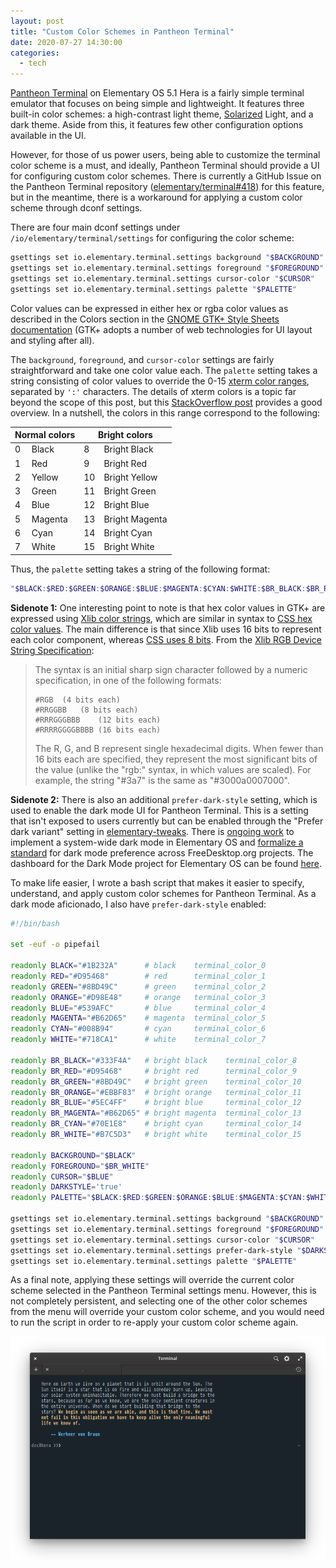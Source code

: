 ```yaml
---
layout: post
title: "Custom Color Schemes in Pantheon Terminal"
date: 2020-07-27 14:30:00
categories:
  - tech
---
```


[Pantheon Terminal][pantheon-terminal] on Elementary OS 5.1 Hera is a fairly
simple terminal emulator that focuses on being simple and lightweight. It
features three built-in color schemes: a high-contrast light theme,
[Solarized][solarized] Light, and a dark theme. Aside from this, it features
few other configuration options available in the UI.

[pantheon-terminal]: https://github.com/elementary/terminal
[solarized]: https://ethanschoonover.com/solarized/

However, for those of us power users, being able to customize the terminal
color scheme is a must, and ideally, Pantheon Terminal should provide a UI for
configuring custom color schemes. There is currently a GitHub Issue on the
Pantheon Terminal repository ([elementary/terminal#418][terminal-418]) for this
feature, but in the meantime, there is a workaround for applying a custom color
scheme through dconf settings.

[terminal-418]: https://github.com/elementary/terminal/issues/418

There are four main dconf settings under `/io/elementary/terminal/settings` for
configuring the color scheme:

```bash
gsettings set io.elementary.terminal.settings background "$BACKGROUND"
gsettings set io.elementary.terminal.settings foreground "$FOREGROUND"
gsettings set io.elementary.terminal.settings cursor-color "$CURSOR"
gsettings set io.elementary.terminal.settings palette "$PALETTE"
```

Color values can be expressed in either hex or rgba color values as described
in the Colors section in the [GNOME GTK+ Style Sheets documentation][gnome-css]
(GTK+ adopts a number of web technologies for UI layout and styling after all).

[gnome-css]: https://developer.gnome.org/gtk3/stable/chap-css-overview.html

The `background`, `foreground`, and `cursor-color` settings are fairly
straightforward and take one color value each. The `palette` setting takes
a string consisting of color values to override the 0-15 [xterm color
ranges][xterm-colors], separated by `':'` characters. The details of xterm
colors is a topic far beyond the scope of this post, but this [StackOverflow
post][stackoverflow-color-codes] provides a good overview. In a nutshell, the
colors in this range correspond to the following:

<table class="table">
  <thead>
    <tr>
      <th colspan="2">Normal colors</th>
      <th colspan="2">Bright colors</th>
    </tr>
  </thead>
  <tbody>
    <tr><td>0</td><td>Black</td>  <td>8</td> <td>Bright Black</td></tr>
    <tr><td>1</td><td>Red</td>    <td>9</td> <td>Bright Red</td></tr>
    <tr><td>2</td><td>Yellow</td> <td>10</td><td>Bright Yellow</td></tr>
    <tr><td>3</td><td>Green</td>  <td>11</td><td>Bright Green</td></tr>
    <tr><td>4</td><td>Blue</td>   <td>12</td><td>Bright Blue</td></tr>
    <tr><td>5</td><td>Magenta</td><td>13</td><td>Bright Magenta</td></tr>
    <tr><td>6</td><td>Cyan</td>   <td>14</td><td>Bright Cyan</td></tr>
    <tr><td>7</td><td>White</td>  <td>15</td><td>Bright White</td></tr>
  </tbody>
</table>

[xterm-colors]: https://invisible-island.net/xterm/manpage/xterm.html#h3-VT100-Widget-Resources
[stackoverflow-color-codes]: https://stackoverflow.com/questions/29447692/whats-the-meaning-of-color0-15-in-urxvt-settings

Thus, the `palette` setting takes a string of the following format:

```bash
"$BLACK:$RED:$GREEN:$ORANGE:$BLUE:$MAGENTA:$CYAN:$WHITE:$BR_BLACK:$BR_RED:$BR_GREEN:$BR_ORANGE:$BR_BLUE:$BR_MAGENTA:$BR_CYAN:$BR_WHITE"
```

**Sidenote 1:** One interesting point to note is that hex color values in GTK+
are expressed using [Xlib color strings][xlib-colors], which are similar in
syntax to [CSS hex color values][css-colors]. The main difference is that since
Xlib uses 16 bits to represent each color component, whereas [CSS uses 8
bits][web-colors]. From the [Xlib RGB Device String Specification][xlib-colors]:

> The syntax is an initial sharp sign character followed by a numeric
> specification, in one of the following formats:
>
> ```
> #RGB	(4 bits each)
> #RRGGBB	(8 bits each)
> #RRRGGGBBB	(12 bits each)
> #RRRRGGGGBBBB	(16 bits each)
> ```
>
> The R, G, and B represent single hexadecimal digits. When fewer than 16 bits
> each are specified, they represent the most significant bits of the value
> (unlike the "rgb:" syntax, in which values are scaled). For example, the
> string "#3a7" is the same as "#3000a0007000".

[xlib-colors]: https://www.x.org/releases/X11R7.7/doc/libX11/libX11/libX11.html#RGB_Device_String_Specification
[css-colors]: https://developer.mozilla.org/en-US/docs/Web/CSS/color
[web-colors]: https://en.wikipedia.org/wiki/Web_colors

**Sidenote 2:** There is also an additional `prefer-dark-style` setting, which
is used to enable the dark mode UI for Pantheon Terminal. This is a setting that
isn't exposed to users currently but can be enabled through the "Prefer dark
variant" setting in [elementary-tweaks][elementary-tweaks]. There is
[ongoing work][eos-darkmode] to implement a system-wide dark mode in Elementary
OS and [formalize a standard][darkmode-standard] for dark mode preference across
FreeDesktop.org projects.  The dashboard for the Dark Mode project for
Elementary OS can be found [here][eos-darkmode-dash].

[elementary-tweaks]: https://github.com/elementary-tweaks/elementary-tweaks
[eos-darkmode]: https://blog.elementary.io/the-need-for-a-freedesktop-dark-style-preference/
[darkmode-standard]: https://github.com/elementary/os/wiki/Dark-Style-Preference
[eos-darkmode-dash]: https://github.com/orgs/elementary/projects/43

To make life easier, I wrote a bash script that makes it easier to specify,
understand, and apply custom color schemes for Pantheon Terminal. As a dark mode
aficionado, I also have `prefer-dark-style` enabled:

```bash
#!/bin/bash

set -euf -o pipefail

readonly BLACK="#1B232A"      # black    terminal_color_0
readonly RED="#D95468"        # red      terminal_color_1
readonly GREEN="#8BD49C"      # green    terminal_color_2
readonly ORANGE="#D98E48"     # orange   terminal_color_3
readonly BLUE="#539AFC"       # blue     terminal_color_4
readonly MAGENTA="#B62D65"    # magenta  terminal_color_5
readonly CYAN="#008B94"       # cyan     terminal_color_6
readonly WHITE="#718CA1"      # white    terminal_color_7

readonly BR_BLACK="#333F4A"   # bright black    terminal_color_8
readonly BR_RED="#D95468"     # bright red      terminal_color_9
readonly BR_GREEN="#8BD49C"   # bright green    terminal_color_10
readonly BR_ORANGE="#EBBF83"  # bright orange   terminal_color_11
readonly BR_BLUE="#5EC4FF"    # bright blue     terminal_color_12
readonly BR_MAGENTA="#B62D65" # bright magenta  terminal_color_13
readonly BR_CYAN="#70E1E8"    # bright cyan     terminal_color_14
readonly BR_WHITE="#B7C5D3"   # bright white    terminal_color_15

readonly BACKGROUND="$BLACK"
readonly FOREGROUND="$BR_WHITE"
readonly CURSOR="$BLUE"
readonly DARKSTYLE='true'
readonly PALETTE="$BLACK:$RED:$GREEN:$ORANGE:$BLUE:$MAGENTA:$CYAN:$WHITE:$BR_BLACK:$BR_RED:$BR_GREEN:$BR_ORANGE:$BR_BLUE:$BR_MAGENTA:$BR_CYAN:$BR_WHITE"

gsettings set io.elementary.terminal.settings background "$BACKGROUND"
gsettings set io.elementary.terminal.settings foreground "$FOREGROUND"
gsettings set io.elementary.terminal.settings cursor-color "$CURSOR"
gsettings set io.elementary.terminal.settings prefer-dark-style "$DARKSTYLE"
gsettings set io.elementary.terminal.settings palette "$PALETTE"
```

As a final note, applying these settings will override the current color scheme
selected in the Pantheon Terminal settings menu. However, this is not
completely persistent, and selecting one of the other color schemes from the
menu will override your custom color scheme, and you would need to run the
script in order to re-apply your custom color scheme again.

<img src="/assets/img/pantheon-terminal-custom-colors.png" class="img-responsive"
    alt="Pantheon Terminal with Citylights color scheme">
